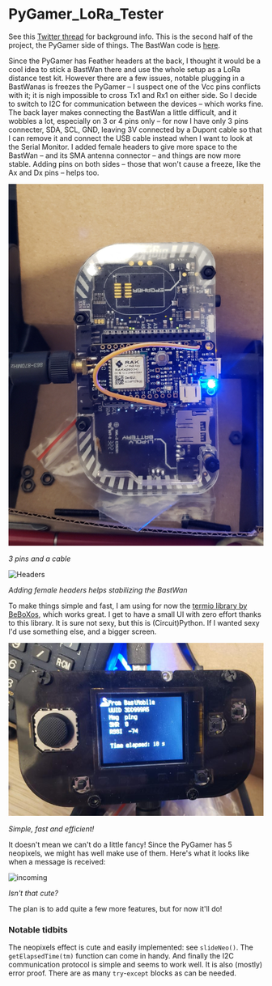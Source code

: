 # PyGamer_LoRa_Tester

See this [Twitter thread](https://twitter.com/Kongduino/status/1525331309878743042) for background info. This is the second half of the project, the PyGamer side of things. The BastWan code is [here](https://github.com/Kongduino/BastWAN_I2C_LoRa_Bridge).

Since the PyGamer has Feather headers at the back, I thought it would be a cool idea to stick a BastWan there and use the whole setup as a LoRa distance test kit. However there are a few issues, notable plugging in a BastWanas is freezes the PyGamer – I suspect one of the Vcc pins conflicts with it; it is nigh impossible to cross Tx1 and Rx1 on either side. So I decide to switch to I2C for communication between the devices – which works fine. The back layer makes connecting the BastWan a little difficult, and it wobbles a lot, especially on 3 or 4 pins only – for now I have only 3 pins connecter, SDA, SCL, GND, leaving 3V connected by a Dupont cable so that I can remove it and connect the USB cable instead when I want to look at the Serial Monitor. I added female headers to give more space to the BastWan – and its SMA antenna connector – and things are now more stable. Adding pins on both sides – those that won't cause a freeze, like the Ax and Dx pins – helps too.

![3 Pins 1 Cable](assets/3_Pins_1_Cable.jpg)

*3 pins and a cable*

![Headers](assets/Headers.png)

*Adding female headers helps stabilizing the BastWan*

To make things simple and fast, I am using for now the [termio library by BeBoXos](https://github.com/beboxos/Circuitpython-termio-lib), which works great. I get to have a small UI with zero effort thanks to this library. It is sure not sexy, but this is (Circuit)Python. If I wanted sexy I'd use something else, and a bigger screen.

![termio](assets/termio.jpg)

*Simple, fast and efficient!*

It doesn't mean we can't do a little fancy! Since the PyGamer has 5 neopixels, we might has well make use of them. Here's what it looks like when a message is received:

![incoming](assets/incoming.gif)

*Isn't that cute?*

The plan is to add quite a few more features, but for now it'll do!

### Notable tidbits

The neopixels effect is cute and easily implemented: see `slideNeo()`. The `getElapsedTime(tm)` function can come in handy. And finally the I2C communication protocol is simple and seems to work well. It is also (mostly) error proof. There are as many `try`-`except` blocks as can be needed.